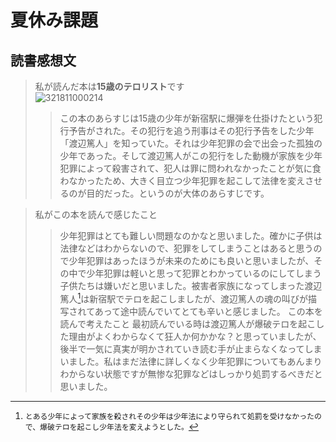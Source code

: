 # 夏休み課題
## 読書感想文
>私が読んだ本は**15歳のテロリスト**です<br>
![321811000214](https://github.com/R-S-Y/book-report/assets/130330443/2f956b26-6d03-4381-9e30-e82399424edd)
>>この本のあらすじは15歳の少年が新宿駅に爆弾を仕掛けたという犯行予告がされた。その犯行を追う刑事はその犯行予告をした少年「渡辺篤人」を知っていた。それは少年犯罪の会で出会った孤独の少年であった。そして渡辺篤人がこの犯行をした動機が家族を少年犯罪によって殺害されて、犯人は罪に問われなかったことが気に食わなかったため、大きく目立つ少年犯罪を起こして法律を変えさせるのが目的だった。というのが大体のあらすじです。

>私がこの本を読んで感じたこと
>>少年犯罪はとても難しい問題なのかなと思いました。確かに子供は法律などはわからないので、犯罪をしてしまうことはあると思うので少年犯罪はあったほうが未来のためにも良いと思いましたが、その中で少年犯罪は軽いと思って犯罪とわかっているのにしてしまう子供たちは嫌いだと思いました。被害者家族になってしまった渡辺篤人[^1]は新宿駅でテロを起こしましたが、渡辺篤人の魂の叫びが描写されてあって途中読んでいてとても辛いと感じました。
>この本を読んで考えたこと
>>最初読んでいる時は渡辺篤人が爆破テロを起こした理由がよくわからなくて狂人か何かかな？と思っていましたが、後半で一気に真実が明かされていき読む手が止まらなくなってしまいました。私はまだ法律に詳しくなく少年犯罪についてもあんまりわからない状態ですが無惨な犯罪などはしっかり処罰するべきだと思いました。


[^1]:```とある少年によって家族を殺されその少年は少年法により守られて処罰を受けなかったので、爆破テロを起こし少年法を変えようとした。```
